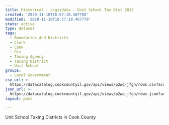 ```yaml
---
title: Historical - ccgisdata - Unit School Tax Dist 2012
created: '2020-11-10T16:57:18.467760'
modified: '2020-11-10T16:57:18.467770'
state: active
type: dataset
tags:
  - Boundaries And Districts
  - Clerk
  - Cook
  - Gis
  - Taxing Agency
  - Taxing District
  - Unit School
groups:
  - Local Government
csv_url: >-
  https://datacatalog.cookcountyil.gov/api/views/p2wq-jfgh/rows.csv?accessType=DOWNLOAD
json_url: >-
  https://datacatalog.cookcountyil.gov/api/views/p2wq-jfgh/rows.json?accessType=DOWNLOAD
layout: post

---
```

Unit School Taxing Districts in Cook County
